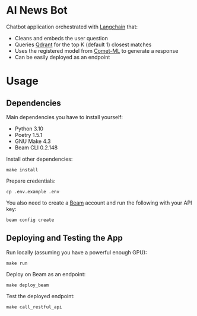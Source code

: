 # AI News Bot

Chatbot application orchestrated with [Langchain](https://www.langchain.com) that:
- Cleans and embeds the user question
- Queries [Qdrant](https://qdrant.tech) for the top K (default 1) closest matches
- Uses the registered model from [Comet-ML](https://www.comet.com) to generate a response
- Can be easily deployed as an endpoint

# Usage

## Dependencies

Main dependencies you have to install yourself:
* Python 3.10
* Poetry 1.5.1
* GNU Make 4.3
* Beam CLI 0.2.148

Install other dependencies:
```shell
make install
```

Prepare credentials:
```shell
cp .env.example .env
```

You also need to create a [Beam](https://www.beam.cloud) account and run the following with your API key:
```shell
beam config create
```

## Deploying and Testing the App

Run locally (assuming you have a powerful enough GPU):
```shell
make run
```

Deploy on Beam as an endpoint:
```shell
make deploy_beam
```

Test the deployed endpoint:
```shell
make call_restful_api
```
